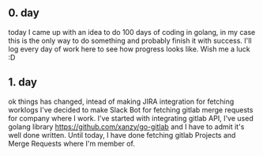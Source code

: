 ## 0. day
today I came up with an idea to do 100 days of coding in golang, in my case this is the only way to do something and probably finish it with success. I'll log every day of work here to see how progress looks like. Wish me a luck :D

## 1. day
ok things has changed, intead of making JIRA integration for fetching worklogs I've decided to make Slack Bot for fetching gitlab merge requests for company where I work. I've started with integrating gitlab API, I've used golang library https://github.com/xanzy/go-gitlab and I have to admit it's well done written. Until today, I have done fetching gitlab Projects and Merge Requests where I'm member of.
